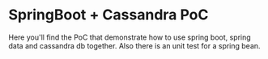 # SpringBoot + Cassandra PoC

Here you'll find the PoC that demonstrate how to use spring boot, spring data and cassandra db together. Also there is an unit test for a spring bean.